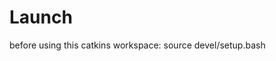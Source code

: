 
Launch
============================


before using this catkins workspace:
source devel/setup.bash
